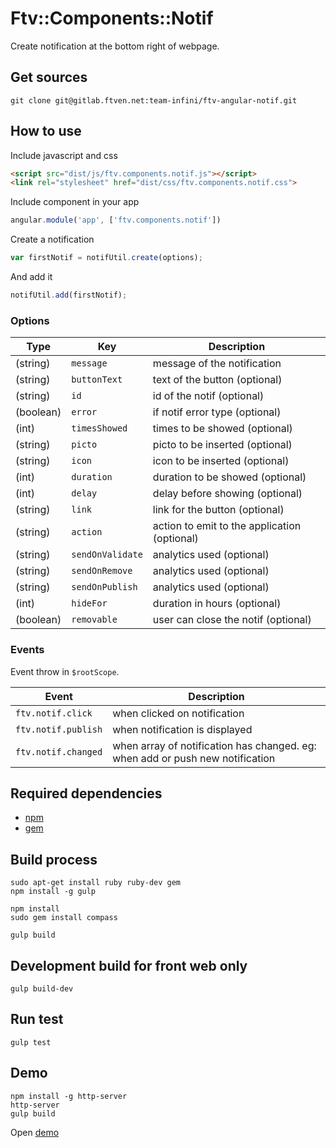 # Ftv::Components::Notif

Create notification at the bottom right of webpage.

## Get sources

```
git clone git@gitlab.ftven.net:team-infini/ftv-angular-notif.git
```

## How to use

Include javascript and css

```html
<script src="dist/js/ftv.components.notif.js"></script>
<link rel="stylesheet" href="dist/css/ftv.components.notif.css">
```

Include component in your app

```js
angular.module('app', ['ftv.components.notif'])
```

Create a notification 

```js
var firstNotif = notifUtil.create(options);
```

And add it

```js
notifUtil.add(firstNotif);
```

### Options
| Type        | Key                 | Description
|------------ |---------------------|-------------------------------------------
| (string)    | `message`           | message of the notification
| (string)    | `buttonText`        | text of the button (optional)
| (string)    | `id`                | id of the notif (optional)
| (boolean)   | `error`             | if notif error type (optional)
| (int)       | `timesShowed`       | times to be showed (optional)
| (string)    | `picto`             | picto to be inserted (optional)
| (string)    | `icon`              | icon to be inserted (optional)
| (int)       | `duration`          | duration to be showed (optional)
| (int)       | `delay`             | delay before showing (optional)
| (string)    | `link`              | link for the button (optional)
| (string)    | `action`            | action to emit to the application (optional)
| (string)    | `sendOnValidate`    | analytics used (optional)
| (string)    | `sendOnRemove`      | analytics used (optional)
| (string)    | `sendOnPublish`     | analytics used (optional)
| (int)       | `hideFor`           | duration in hours (optional)
| (boolean)   | `removable`         | user can close the notif (optional)

### Events

Event throw in `$rootScope`.

| Event               | Description
|---------------------|-------------------------------------------------------
| `ftv.notif.click`   | when clicked on notification
| `ftv.notif.publish` | when notification is displayed
| `ftv.notif.changed` | when array of notification has changed. eg: when add or push new notification

## Required dependencies

- [npm](https://nodejs.org/)
- [gem](https://rubygems.org/)

## Build process

```
sudo apt-get install ruby ruby-dev gem
npm install -g gulp

npm install
sudo gem install compass

gulp build
```

## Development build for front web only

```
gulp build-dev
```

## Run test

```
gulp test
```

## Demo

```
npm install -g http-server
http-server
gulp build
```

Open [demo](http://127.0.0.1:8080/demo.html)